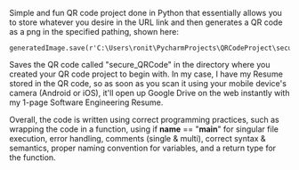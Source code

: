 Simple and fun QR code project done in Python that essentially allows you to store whatever you desire in the URL link and then generates a QR code as a png in the specified pathing, shown here:
      
    generatedImage.save(r'C:\Users\ronit\PycharmProjects\QRCodeProject\secure_QRCode.png')

Saves the QR code called "secure_QRCode" in the directory where you created your QR code project to begin with. In my case, I have my Resume stored in the QR code, so as soon as you scan it using your mobile device's camera (Android or iOS), it'll open up Google Drive on the web instantly with my 1-page Software Engineering Resume.

Overall, the code is written using correct programming practices, such as wrapping the code in a function, using if __name__ == "__main__" for singular file execution, error handling, comments (single & multi), correct syntax & semantics, proper naming convention for variables, and a return type for the function.
